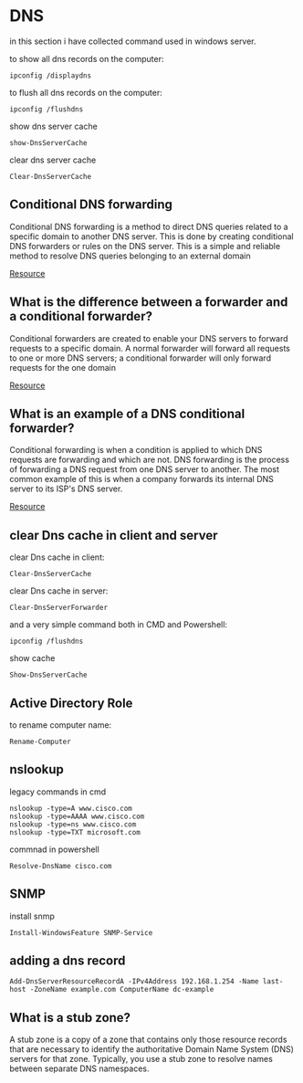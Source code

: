 # DNS
in this section i have collected command used in windows server.


to show all dns records on the computer:

    ipconfig /displaydns

to flush all dns records on the computer:

    ipconfig /flushdns

show dns server cache

    show-DnsServerCache

clear dns server cache

    Clear-DnsServerCache






## Conditional DNS forwarding
Conditional DNS forwarding is a method to direct DNS queries related to a specific domain to another DNS server. This is done by creating conditional DNS forwarders or rules on the DNS server. This is a simple and reliable method to resolve DNS queries belonging to an external domain

<a href="https://vmc.techzone.vmware.com/resource/configure-conditional-dns-forwarding-between-oci-and-ad-domain">Resource</a>

## What is the difference between a forwarder and a conditional forwarder?

Conditional forwarders are created to enable your DNS servers to forward requests to a specific domain. A normal forwarder will forward all requests to one or more DNS servers; a conditional forwarder will only forward requests for the one domain

<a href="https://livebook.manning.com/concept/active-directory/conditional-forwarder">Resource</a>




## What is an example of a DNS conditional forwarder?

Conditional forwarding is when a condition is applied to which DNS requests are forwarding and which are not. DNS forwarding is the process of forwarding a DNS request from one DNS server to another. The most common example of this is when a company forwards its internal DNS server to its ISP's DNS server.

<a href="https://itfreetraining.com/lesson/forwarding_conditional/">Resource</a>


## clear Dns cache in client and server

clear Dns cache in client:

    Clear-DnsServerCache

clear Dns cache in server:


    Clear-DnsServerForwarder 

and a very simple command both in CMD and Powershell:

    ipconfig /flushdns


show cache

    Show-DnsServerCache


## Active Directory Role

to rename computer name:

    Rename-Computer



## nslookup

legacy commands in cmd

    nslookup -type=A www.cisco.com
    nslookup -type=AAAA www.cisco.com
    nslookup -type=ns www.cisco.com
    nslookup -type=TXT microsoft.com

commnad in powershell

    Resolve-DnsName cisco.com


## SNMP

install snmp 

    Install-WindowsFeature SNMP-Service



## adding a dns record


    Add-DnsServerResourceRecordA -IPv4Address 192.168.1.254 -Name last-host -ZoneName example.com ComputerName dc-example



## What is a stub zone?

A stub zone is a copy of a zone that contains only those resource records that are necessary to identify the authoritative Domain Name System (DNS) servers for that zone. Typically, you use a stub zone to resolve names between separate DNS namespaces.
